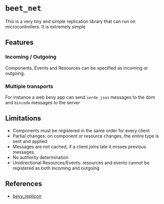 # `beet_net`


This is a very tiny and simple replication library that can run on microcontrollers. It is extremely simple

## Features

### Incoming / Outgoing

Components, Events and Resources can be specified as incoming or outgoing.

### Multiple transports 
For instance a web bevy app can send `serde_json` messages to the dom and `bincode` messages to the server

## Limitations

- Components must be registered in the same order for every client
- Partial changes: on component or resource changes, the entire type is sent and applied
- Messages are not cached, if a client joins late it misses previous messages
- No authority determination
- Unidirectional Resources/Events: resources and events cannot be registered as both incoming and outgoing

## References

- [bevy_replicon](https://docs.rs/bevy_replicon/latest/bevy_replicon/)